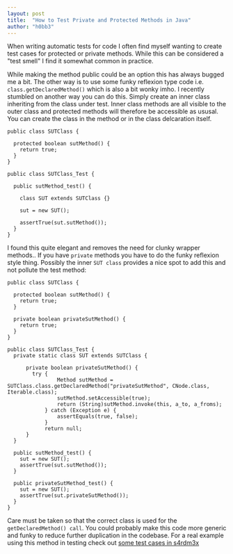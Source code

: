 ```yaml
---
layout: post
title:  "How to Test Private and Protected Methods in Java"
author: "h0bb3"
---
```


When writing automatic tests for code I often find myself wanting to create test cases for protected or private methods. While this can be considered a "test smell" I find it somewhat common in practice.

While making the method public could be an option this has always bugged me a bit. The other way is to use some funky reflexion type code i.e. `class.getDeclaredMethod()` which is also a bit wonky imho. I recently stumbled on another way you can do this. Simply create an inner class inheriting from the class under test. Inner class methods are all visible to the outer class and protected methods will therefore be accessible as ususal. You can create the class in the method or in the class delcaration itself.

```
public class SUTClass {

  protected boolean sutMethod() {
    return true;
  }
}

public class SUTClass_Test {

  public sutMethod_test() {
  
    class SUT extends SUTClass {}
    
    sut = new SUT();
    
    assertTrue(sut.sutMethod());
  }
}
```

I found this quite elegant and removes the need for clunky wrapper methods.. If you have `private` methods you have to do the funky reflexion style thing. Possibly the inner `SUT class` provides a nice spot to add this and not pollute the test method:

```
public class SUTClass {

  protected boolean sutMethod() {
    return true;
  }
  
  private boolean privateSutMethod() {
    return true;
  }
}

public class SUTClass_Test {
  private static class SUT extends SUTClass {
    
      private boolean privateSutMethod() {
        try {
                Method sutMethod = SUTClass.class.getDeclaredMethod("privateSutMethod", CNode.class, Iterable.class);
                sutMethod.setAccessible(true);
                return (String)sutMethod.invoke(this, a_to, a_froms);
            } catch (Exception e) {
                assertEquals(true, false);
            }
            return null;
      }
  }

  public sutMethod_test() {
    sut = new SUT();  
    assertTrue(sut.sutMethod());
  }
  
  public privateSutMethod_test() {
    sut = new SUT();
    assertTrue(sut.privateSutMethod());
  }
}
```

Care must be taken so that the correct class is used for the `getDeclaredMethod() call`. You could probably make this code more generic and funky to reduce further duplication in the codebase.
For a real example using this method in testing check out [some test cases in s4rdm3x](https://github.com/tobias-dv-lnu/s4rdm3x/blob/NBWeights/src/test/java/se/lnu/siq/s4rdm3x/model/cmd/mapper/NBMapperTests.java)
